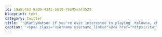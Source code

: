 ```yaml
---
id: 50a8b4b3-9a09-4342-b619-76b95eafd524
blueprint: text
category: twitter
title: "'@KarlyWatson if you're ever interested in playing  Kelowna, check out  @HabitatKelowna or @StreamingCafe"
caption: '<span class="username username_linked">@<a href="https://twitter.com/KarlyWatson" title="Karly Watson (she/her)">KarlyWatson</a></span> if you''re ever interested in playing  Kelowna, check out  <span class="username username_linked">@<a href="https://twitter.com/HabitatKelowna" title="The Habitat">HabitatKelowna</a></span> or @StreamingCafe'
---
```

